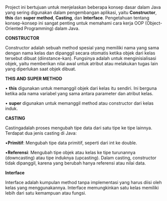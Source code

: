 Project ini bertujuan untuk menjelaskan beberapa konsep dasar dalam Java yang sering digunakan dalam pengembangan aplikasi, yaitu **Constructor**, **this** dan **super method**, **Casting**, dan **Interface**. Pengetahuan tentang konsep-konsep ini sangat penting untuk memahami cara kerja OOP (Object-Oriented Programming) dalam Java.

**CONSTRUCTOR**

Constructor adalah sebuah method spesial yang memiliki nama yang sama dengan nama kelas dan dipanggil secara otomatis ketika objek dari kelas tersebut dibuat (diinstance-kan). Fungsinya adalah untuk menginisialisasi objek, yaitu memberikan nilai awal untuk atribut atau melakukan tugas lain yang diperlukan saat objek dibuat.


**THIS AND SUPER METHOD**

 • **this** digunakan untuk memanggil objek dari kelas itu sendiri. Ini berguna ketika ada nama variabel yang sama antara parameter dan atribut kelas.
 
 • **super**  digunakan untuk memanggil method atau constructor dari kelas induk.


 **CASTING**
 
Castingadalah proses mengubah tipe data dari satu tipe ke tipe lainnya. Terdapat dua jenis casting di Java:


•**Primitif**: Mengubah tipe data primitif, seperti dari int ke double.

•**Referensi**: Mengubah tipe objek atau kelas ke tipe turunannya (downcasting) atau tipe induknya (upcasting). Dalam casting, constructor tidak dipanggil, karena yang berubah hanya referensi atau nilai data.


 **Interface**
 
 Interface adalah kumpulan method tanpa implementasi yang harus diisi oleh kelas yang menggunakannya. Interface memungkinkan satu kelas memiliki lebih dari satu kemampuan atau fungsi.

 

 
